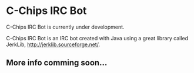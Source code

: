 C-Chips IRC Bot
===============

C-Chips IRC Bot is currently under development.

C-Chips IRC Bot is an IRC bot created with Java using a great library called JerkLib, http://jerklib.sourceforge.net/.

More info comming soon...
-------------------------